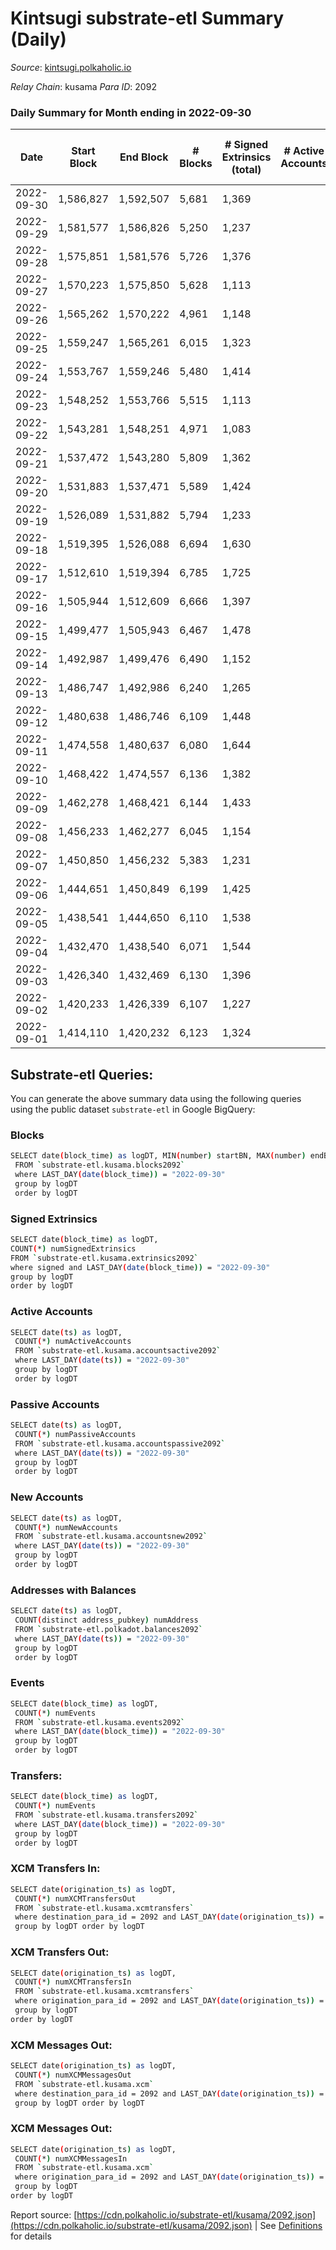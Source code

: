 # Kintsugi substrate-etl Summary (Daily)

_Source_: [kintsugi.polkaholic.io](https://kintsugi.polkaholic.io)

*Relay Chain*: kusama
*Para ID*: 2092



### Daily Summary for Month ending in 2022-09-30


| Date | Start Block | End Block | # Blocks | # Signed Extrinsics (total) | # Active Accounts | # Passive | # New | # Addresses with Balances | # Events | # Transfers | # XCM Transfers In | # XCM Transfers Out | # XCM In | # XCM Out | Issues | 
| ---- | ----------- | --------- | -------- | --------------------------- | ----------------- | --------- | ----- | ------------------------- | -------- | ----------- | ------------------ | ------------------- | -------- | --------- | ------ |
| 2022-09-30 | 1,586,827 | 1,592,507 | 5,681 | 1,369 |  |  |  | 15,468 | 50,439 | 5,749 ($19,735.15) | 6 ($53.67) | 4 ($873.79) |  |  |  |
| 2022-09-29 | 1,581,577 | 1,586,826 | 5,250 | 1,237 |  |  |  |  | 46,492 | 5,327 ($25,283.82) | 9 ($1,534.69) | 9 ($117.62) |  |  |  |
| 2022-09-28 | 1,575,851 | 1,581,576 | 5,726 | 1,376 |  |  |  |  | 50,949 | 5,832 ($18,969.54) | 24 ($31,692.65) | 21 ($737.79) |  |  |  |
| 2022-09-27 | 1,570,223 | 1,575,850 | 5,628 | 1,113 |  |  |  |  | 49,198 | 5,710 ($35,293.65) | 4 ($1,580.29) | 14 ($133.28) |  |  |  |
| 2022-09-26 | 1,565,262 | 1,570,222 | 4,961 | 1,148 |  |  |  |  | 43,981 | 5,036 ($12,919.99) | 7 ($130.17) | 8 ($251.91) |  |  |  |
| 2022-09-25 | 1,559,247 | 1,565,261 | 6,015 | 1,323 |  |  |  |  | 52,832 | 6,085 ($14,231.63) | 6 ($429.19) | 10 ($513.40) |  |  |  |
| 2022-09-24 | 1,553,767 | 1,559,246 | 5,480 | 1,414 |  |  |  | 15,456 | 49,042 | 5,560 ($12,674.10) | 6 ($11,755.99) | 11 ($316.08) |  |  |  |
| 2022-09-23 | 1,548,252 | 1,553,766 | 5,515 | 1,113 |  |  |  | 15,454 | 48,335 | 5,599 ($18,622.63) | 8 ($599.60) | 6 ($427.89) |  |  |  |
| 2022-09-22 | 1,543,281 | 1,548,251 | 4,971 | 1,083 |  |  |  | 15,450 | 43,865 | 5,078 ($18,524.55) | 16 ($696.78) | 14 ($361.14) |  |  |  |
| 2022-09-21 | 1,537,472 | 1,543,280 | 5,809 | 1,362 |  |  |  | 15,443 | 51,375 | 5,902 ($44,538.22) | 12 ($888.09) | 15 ($1,177.03) |  |  |  |
| 2022-09-20 | 1,531,883 | 1,537,471 | 5,589 | 1,424 |  |  |  | 15,438 | 49,998 | 5,701 ($63,692.41) | 15 ($8,473.19) | 11 ($2,550.29) |  |  |  |
| 2022-09-19 | 1,526,089 | 1,531,882 | 5,794 | 1,233 |  |  |  | 15,432 | 51,001 | 5,903 ($51,211.16) | 12 ($17,935.11) | 4 ($574.13) |  |  |  |
| 2022-09-18 | 1,519,395 | 1,526,088 | 6,694 | 1,630 |  |  |  | 15,425 | 59,521 | 6,831 ($63,237.60) | 23 ($4,050.56) | 16 ($1,531.60) |  |  |  |
| 2022-09-17 | 1,512,610 | 1,519,394 | 6,785 | 1,725 |  |  |  | 15,420 | 60,226 | 6,852 ($41,020.18) | 1 ($9.61) | 3 ($830.17) |  |  |  |
| 2022-09-16 | 1,505,944 | 1,512,609 | 6,666 | 1,397 |  |  |  | 15,418 | 58,364 | 6,771 ($70,154.51) | 4 ($1,378.26) | 11 ($1,054.04) |  |  |  |
| 2022-09-15 | 1,499,477 | 1,505,943 | 6,467 | 1,478 |  |  |  | 15,415 | 57,055 | 6,570 ($41,545.17) | 11 ($2,956.04) | 12 ($2,235.75) |  |  |  |
| 2022-09-14 | 1,492,987 | 1,499,476 | 6,490 | 1,152 |  |  |  | 15,410 | 56,206 | 6,575 ($59,779.49) | 7 ($3,552.80) | 9 ($2,468.87) |  |  |  |
| 2022-09-13 | 1,486,747 | 1,492,986 | 6,240 | 1,265 |  |  |  | 15,406 | 54,598 | 6,346 ($73,629.96) | 12 ($3,436.50) | 7 ($1,439.94) |  |  |  |
| 2022-09-12 | 1,480,638 | 1,486,746 | 6,109 | 1,448 |  |  |  | 15,400 | 54,337 | 6,230 ($59,712.08) | 8 ($2,311.46) | 6 ($1,226.59) |  |  |  |
| 2022-09-11 | 1,474,558 | 1,480,637 | 6,080 | 1,644 |  |  |  | 15,396 | 54,632 | 6,176 ($40,026.23) | 27 ($8,138.86) | 19 ($3,835.13) |  |  |  |
| 2022-09-10 | 1,468,422 | 1,474,557 | 6,136 | 1,382 |  |  |  | 15,394 | 54,436 | 6,249 ($39,724.87) | 16 ($6,785.72) | 7 ($3,465.34) |  |  |  |
| 2022-09-09 | 1,462,278 | 1,468,421 | 6,144 | 1,433 |  |  |  | 15,392 | 54,634 | 6,311 ($83,290.34) | 26 ($5,141.51) | 14 ($1,897.39) |  |  |  |
| 2022-09-08 | 1,456,233 | 1,462,277 | 6,045 | 1,154 |  |  |  | 15,386 | 52,722 | 6,175 ($52,539.74) | 24 ($5,744.05) | 12 ($6,996.54) |  |  |  |
| 2022-09-07 | 1,450,850 | 1,456,232 | 5,383 | 1,231 |  |  |  | 15,380 | 47,785 | 5,531 ($84,032.07) | 24 ($9,363.02) | 20 ($2,998.33) |  |  |  |
| 2022-09-06 | 1,444,651 | 1,450,849 | 6,199 | 1,425 |  |  |  | 15,380 | 55,000 | 6,339 ($70,465.52) | 31 ($11,346.38) | 15 ($6,475.93) |  |  |  |
| 2022-09-05 | 1,438,541 | 1,444,650 | 6,110 | 1,538 |  |  |  | 15,373 | 54,571 | 6,236 ($48,534.97) | 11 ($4,618.78) | 13 ($1,891.29) |  |  |  |
| 2022-09-04 | 1,432,470 | 1,438,540 | 6,071 | 1,544 |  |  |  |  | 54,107 | 6,165 ($38,264.56) | 6 ($480.69) | 11 ($4,519.03) |  |  |  |
| 2022-09-03 | 1,426,340 | 1,432,469 | 6,130 | 1,396 |  |  |  |  | 54,115 | 6,226 ($49,509.93) | 17 ($3,815.01) | 5 ($478.88) |  |  |  |
| 2022-09-02 | 1,420,233 | 1,426,339 | 6,107 | 1,227 |  |  |  |  | 53,496 | 6,243 ($77,426.82) | 10 ($699.37) | 13 ($655.62) |  |  |  |
| 2022-09-01 | 1,414,110 | 1,420,232 | 6,123 | 1,324 |  |  |  |  | 53,882 | 6,237 ($23,844.66) | 15 ($3,206.67) | 18 ($2,222.72) |  |  |  |

## Substrate-etl Queries:
You can generate the above summary data using the following queries using the public dataset `substrate-etl` in Google BigQuery:

### Blocks
```bash
SELECT date(block_time) as logDT, MIN(number) startBN, MAX(number) endBN, COUNT(*) numBlocks 
 FROM `substrate-etl.kusama.blocks2092`  
 where LAST_DAY(date(block_time)) = "2022-09-30" 
 group by logDT 
 order by logDT
```

### Signed Extrinsics
```bash
SELECT date(block_time) as logDT, 
COUNT(*) numSignedExtrinsics 
FROM `substrate-etl.kusama.extrinsics2092`  
where signed and LAST_DAY(date(block_time)) = "2022-09-30" 
group by logDT 
order by logDT
```

### Active Accounts
```bash
SELECT date(ts) as logDT, 
 COUNT(*) numActiveAccounts 
 FROM `substrate-etl.kusama.accountsactive2092` 
 where LAST_DAY(date(ts)) = "2022-09-30" 
 group by logDT 
 order by logDT
```

### Passive Accounts
```bash
SELECT date(ts) as logDT, 
 COUNT(*) numPassiveAccounts 
 FROM `substrate-etl.kusama.accountspassive2092` 
 where LAST_DAY(date(ts)) = "2022-09-30" 
 group by logDT 
 order by logDT
```

### New Accounts
```bash
SELECT date(ts) as logDT, 
 COUNT(*) numNewAccounts 
 FROM `substrate-etl.kusama.accountsnew2092` 
 where LAST_DAY(date(ts)) = "2022-09-30" 
 group by logDT
 order by logDT
```

### Addresses with Balances
```bash
SELECT date(ts) as logDT,
 COUNT(distinct address_pubkey) numAddress 
 FROM `substrate-etl.polkadot.balances2092` 
 where LAST_DAY(date(ts)) = "2022-09-30" 
 group by logDT 
 order by logDT
```

### Events
```bash
SELECT date(block_time) as logDT, 
 COUNT(*) numEvents 
 FROM `substrate-etl.kusama.events2092` 
 where LAST_DAY(date(block_time)) = "2022-09-30" 
 group by logDT 
 order by logDT
```

### Transfers:
```bash
SELECT date(block_time) as logDT, 
 COUNT(*) numEvents 
 FROM `substrate-etl.kusama.transfers2092` 
 where LAST_DAY(date(block_time)) = "2022-09-30" 
 group by logDT 
 order by logDT
```

### XCM Transfers In:
```bash
SELECT date(origination_ts) as logDT, 
 COUNT(*) numXCMTransfersOut 
 FROM `substrate-etl.kusama.xcmtransfers` 
 where destination_para_id = 2092 and LAST_DAY(date(origination_ts)) = "2022-09-30" 
 group by logDT order by logDT
```

### XCM Transfers Out:
```bash
SELECT date(origination_ts) as logDT, 
 COUNT(*) numXCMTransfersIn 
 FROM `substrate-etl.kusama.xcmtransfers` 
 where origination_para_id = 2092 and LAST_DAY(date(origination_ts)) = "2022-09-30" 
 group by logDT 
order by logDT
```

### XCM Messages Out:
```bash
SELECT date(origination_ts) as logDT, 
 COUNT(*) numXCMMessagesOut 
 FROM `substrate-etl.kusama.xcm` 
 where destination_para_id = 2092 and LAST_DAY(date(origination_ts)) = "2022-09-30" 
 group by logDT order by logDT
```

### XCM Messages Out:
```bash
SELECT date(origination_ts) as logDT, 
 COUNT(*) numXCMMessagesIn 
 FROM `substrate-etl.kusama.xcm` 
 where origination_para_id = 2092 and LAST_DAY(date(origination_ts)) = "2022-09-30" 
 group by logDT 
order by logDT
```


Report source: [https://cdn.polkaholic.io/substrate-etl/kusama/2092.json](https://cdn.polkaholic.io/substrate-etl/kusama/2092.json) | See [Definitions](/DEFINITIONS.md) for details
